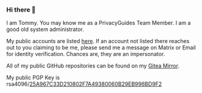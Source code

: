 ### Hi there 👋

<!--
**tommytran732/tommytran732** is a ✨ _special_ ✨ repository because its `README.md` (this file) appears on your GitHub profile.

Here are some ideas to get you started:

- 🔭 I’m currently working on ...
- 🌱 I’m currently learning ...
- 👯 I’m looking to collaborate on ...
- 🤔 I’m looking for help with ...
- 💬 Ask me about ...
- 📫 How to reach me: ...
- 😄 Pronouns: ...
- ⚡ Fun fact: ...
-->

I am Tommy. You may know me as a PrivacyGuides Team Member. I am a good old system administrator.

My public accounts are listed [here](https://tommytran.io/#contact). If an account not listed there reaches out to you claiming to be me, please send me a message on Matrix or Email for identity verification. Chances are, they are an impersonator.

All of my public GitHub repositories can be found on my [Gitea Mirror](https://git.tommytran.io/Tomster).

My public PGP Key is rsa4096/[25A967C33D210802F7A49380060B29EB996BD9F2](https://tommytran.io/gpg.asc)
